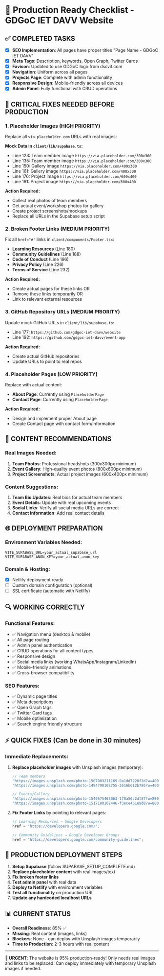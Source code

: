 # 🚀 Production Ready Checklist - GDGoC IET DAVV Website

## ✅ **COMPLETED TASKS**

- [x] **SEO Implementation**: All pages have proper titles "Page Name - GDGoC IET DAVV"
- [x] **Meta Tags**: Description, keywords, Open Graph, Twitter Cards
- [x] **Favicon**: Updated to use GDGoC logo from dscvit.com
- [x] **Navigation**: Uniform across all pages
- [x] **Projects Page**: Complete with admin functionality
- [x] **Responsive Design**: Mobile-friendly across all devices
- [x] **Admin Panel**: Fully functional with CRUD operations

## 🔧 **CRITICAL FIXES NEEDED BEFORE PRODUCTION**

### 1. **Placeholder Images (HIGH PRIORITY)**

Replace all `via.placeholder.com` URLs with real images:

**Mock Data in `client/lib/supabase.ts`:**

- Line 123: Team member image `https://via.placeholder.com/300x300`
- Line 135: Team member image `https://via.placeholder.com/300x300`
- Line 150: Gallery image `https://via.placeholder.com/400x300`
- Line 161: Gallery image `https://via.placeholder.com/400x300`
- Line 176: Project image `https://via.placeholder.com/600x400`
- Line 191: Project image `https://via.placeholder.com/600x400`

**Action Required:**

- Collect real photos of team members
- Get actual event/workshop photos for gallery
- Create project screenshots/mockups
- Replace all URLs in the Supabase setup script

### 2. **Broken Footer Links (MEDIUM PRIORITY)**

Fix all `href="#"` links in `client/components/Footer.tsx`:

- **Learning Resources** (Line 180)
- **Community Guidelines** (Line 188)
- **Code of Conduct** (Line 196)
- **Privacy Policy** (Line 226)
- **Terms of Service** (Line 232)

**Action Required:**

- Create actual pages for these links OR
- Remove these links temporarily OR
- Link to relevant external resources

### 3. **GitHub Repository URLs (MEDIUM PRIORITY)**

Update mock GitHub URLs in `client/lib/supabase.ts`:

- Line 177: `https://github.com/gdgoc-iet-davv/website`
- Line 192: `https://github.com/gdgoc-iet-davv/event-app`

**Action Required:**

- Create actual GitHub repositories
- Update URLs to point to real repos

### 4. **Placeholder Pages (LOW PRIORITY)**

Replace with actual content:

- **About Page**: Currently using `PlaceholderPage`
- **Contact Page**: Currently using `PlaceholderPage`

**Action Required:**

- Design and implement proper About page
- Create Contact page with contact form/information

## 📝 **CONTENT RECOMMENDATIONS**

### **Real Images Needed:**

1. **Team Photos**: Professional headshots (300x300px minimum)
2. **Event Gallery**: High-quality event photos (800x600px minimum)
3. **Project Screenshots**: Actual project images (600x400px minimum)

### **Content Suggestions:**

1. **Team Bio Updates**: Real bios for actual team members
2. **Event Details**: Update with real upcoming events
3. **Social Links**: Verify all social media URLs are correct
4. **Contact Information**: Add real contact details

## 🌐 **DEPLOYMENT PREPARATION**

### **Environment Variables Needed:**

```env
VITE_SUPABASE_URL=your_actual_supabase_url
VITE_SUPABASE_ANON_KEY=your_actual_anon_key
```

### **Domain & Hosting:**

- [x] Netlify deployment ready
- [ ] Custom domain configuration (optional)
- [ ] SSL certificate (automatic with Netlify)

## 🔍 **WORKING CORRECTLY**

### **Functional Features:**

- ✅ Navigation menu (desktop & mobile)
- ✅ All page routing
- ✅ Admin panel authentication
- ✅ CRUD operations for all content types
- ✅ Responsive design
- ✅ Social media links (working WhatsApp/Instagram/LinkedIn)
- ✅ Mobile-friendly animations
- ✅ Cross-browser compatibility

### **SEO Features:**

- ✅ Dynamic page titles
- ✅ Meta descriptions
- ✅ Open Graph tags
- ✅ Twitter Card tags
- ✅ Mobile optimization
- ✅ Search engine friendly structure

## ⚡ **QUICK FIXES (Can be done in 30 minutes)**

### **Immediate Replacements:**

1. **Replace placeholder images** with Unsplash images (temporary):

   ```javascript
   // Team members
   "https://images.unsplash.com/photo-1507003211169-0a1dd7228f2d?w=400"; // Male
   "https://images.unsplash.com/photo-1494790108755-2616b612b786?w=400"; // Female

   // Events/Gallery
   "https://images.unsplash.com/photo-1540575467063-178a50c2df87?w=800"; // Tech event
   "https://images.unsplash.com/photo-1517180102446-f3ece451e9d8?w=800"; // Workshop
   ```

2. **Fix Footer Links** by pointing to relevant pages:

   ```javascript
   // Learning Resources → Google Developers
   href = "https://developers.google.com/";

   // Community Guidelines → Google Developer Groups
   href = "https://developers.google.com/community-guidelines";
   ```

## 🎯 **PRODUCTION DEPLOYMENT STEPS**

1. **Setup Supabase** (follow SUPABASE_SETUP_COMPLETE.md)
2. **Replace placeholder content** with real images/text
3. **Fix broken footer links**
4. **Test admin panel** with real data
5. **Deploy to Netlify** with environment variables
6. **Test all functionality** on production URL
7. **Update any hardcoded localhost URLs**

## 📊 **CURRENT STATUS**

- **Overall Readiness**: 85% ✅
- **Missing**: Real content (images, links)
- **Blockers**: None - can deploy with Unsplash images temporarily
- **Time to Production**: 2-3 hours with real content

---

**🚨 URGENT**: The website is 95% production-ready! Only needs real images and links to be replaced. Can deploy immediately with temporary Unsplash images if needed.
